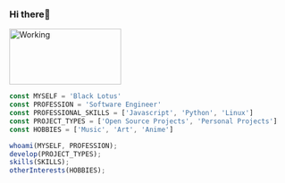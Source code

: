 ### Hi there👋
<link rel="preload" href="https://media3.giphy.com/media/1bRvcG0AbXu4U/giphy.gif?cid=ecf05e47r2q1hbxqcsztcbryz5nob31r5svvxm851ide3tb1&rid=giphy.gif&ct=g" alt="Working" width="200" height="100" />
<img src="https://i.giphy.com/giKklFontfveZrNXjz.gif" alt="Working" width="200" height="100" />

```js
const MYSELF = 'Black Lotus'
const PROFESSION = 'Software Engineer'
const PROFESSIONAL_SKILLS = ['Javascript', 'Python', 'Linux']
const PROJECT_TYPES = ['Open Source Projects', 'Personal Projects']
const HOBBIES = ['Music', 'Art', 'Anime']

whoami(MYSELF, PROFESSION);
develop(PROJECT_TYPES);
skills(SKILLS);
otherInterests(HOBBIES);
```
